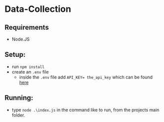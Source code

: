 # Data-Collection
## Requirements
 - Node.JS
 
## Setup:
 - run `npm install`
 - create an `.env` file
   - inside the `.env` file add `API_KEY= the_api_key` which can be found <a href="https://vickz84259.github.io/lolesports-api-docs/">here<a>
 
## Running:
 - type `node .\index.js` in the command like to run, from the projects main folder.
